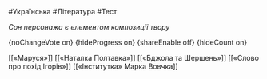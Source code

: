 #Українська #Література #Тест

*Сон персонажа є елементом композиції твору*

{noChangeVote on}
{hideProgress on}
{shareEnable off}
{hideCount on}

[[«Маруся»]]
[[«Наталка Полтавка»]]
[[«Бджола та Шершень»]]
[[«Слово про похід Ігорів»]]
[[«Інститутка» Марка Вовчка]]
